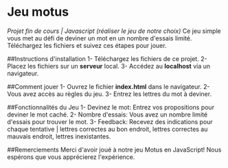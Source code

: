 # Jeu motus
*Projet fin de cours | Javascript (réaliser le jeu de notre choix)*
Ce jeu simple vous met au défi de deviner un mot en un nombre d'essais limité. Téléchargez les fichiers et suivez ces étapes pour jouer.

##Instructions d'installation
1- Téléchargez les fichiers de ce projet.
2- Placez les fichiers sur un **serveur** local.
3- Accédez au **localhost** via un navigateur.

##Comment jouer
1- Ouvrez le fichier **index.html** dans le navigateur.
2- Vous avez accès au règles du jeu.
3- Entrez les lettres du mot à deviner.

##Fonctionnalités du Jeu
1- Devinez le mot: Entrez vos propositions pour deviner le mot caché.
2- Nombre d'essais: Vous avez un nombre limité d'essais pour trouver le mot.
3- Feedback: Recevez des indications pour chaque tentative | lettres correctes au bon endroit, lettres correctes au mauvais endroit, lettres inexistantes.

##Remerciements
Merci d'avoir joué à notre jeu Motus en JavaScript! Nous espérons que vous apprécierez l'expérience.
